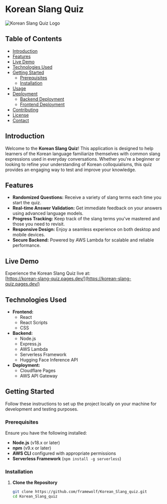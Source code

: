 # Korean Slang Quiz

![Korean Slang Quiz Logo](https://your-logo-url.com/logo.png) <!-- Replace with your logo URL if available -->

## Table of Contents
- [Introduction](#introduction)
- [Features](#features)
- [Live Demo](#live-demo)
- [Technologies Used](#technologies-used)
- [Getting Started](#getting-started)
  - [Prerequisites](#prerequisites)
  - [Installation](#installation)
- [Usage](#usage)
- [Deployment](#deployment)
  - [Backend Deployment](#backend-deployment)
  - [Frontend Deployment](#frontend-deployment)
- [Contributing](#contributing)
- [License](#license)
- [Contact](#contact)

## Introduction

Welcome to the **Korean Slang Quiz**! This application is designed to help learners of the Korean language familiarize themselves with common slang expressions used in everyday conversations. Whether you're a beginner or looking to refine your understanding of Korean colloquialisms, this quiz provides an engaging way to test and improve your knowledge.

## Features

- **Randomized Questions:** Receive a variety of slang terms each time you start the quiz.
- **Real-time Answer Validation:** Get immediate feedback on your answers using advanced language models.
- **Progress Tracking:** Keep track of the slang terms you've mastered and those you need to revisit.
- **Responsive Design:** Enjoy a seamless experience on both desktop and mobile devices.
- **Secure Backend:** Powered by AWS Lambda for scalable and reliable performance.

## Live Demo

Experience the Korean Slang Quiz live at:  
[https://korean-slang-quiz.pages.dev/](https://korean-slang-quiz.pages.dev/)

## Technologies Used

- **Frontend:**
  - React
  - React Scripts
  - CSS
- **Backend:**
  - Node.js
  - Express.js
  - AWS Lambda
  - Serverless Framework
  - Hugging Face Inference API
- **Deployment:**
  - Cloudflare Pages
  - AWS API Gateway

## Getting Started

Follow these instructions to set up the project locally on your machine for development and testing purposes.

### Prerequisites

Ensure you have the following installed:

- **Node.js** (v18.x or later)
- **npm** (v9.x or later)
- **AWS CLI** configured with appropriate permissions
- **Serverless Framework** (`npm install -g serverless`)

### Installation

1. **Clone the Repository**

   ```bash
   git clone https://github.com/framewolf/Korean_Slang_quiz.git
   cd Korean_Slang_quiz
